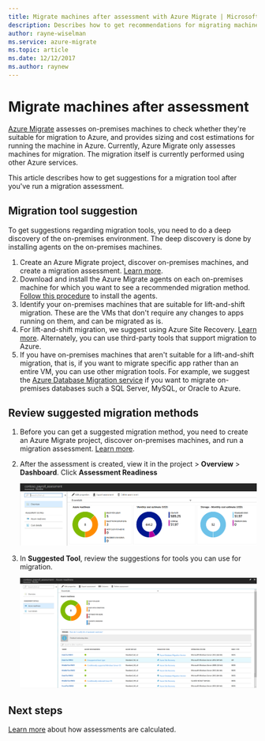 ```yaml
---
title: Migrate machines after assessment with Azure Migrate | Microsoft Docs
description: Describes how to get recommendations for migrating machines after you run an assessment with the Azure Migrate service.
author: rayne-wiselman
ms.service: azure-migrate
ms.topic: article
ms.date: 12/12/2017
ms.author: raynew
---
```



# Migrate machines after assessment


[Azure Migrate](migrate-overview.md) assesses on-premises machines to check whether they're suitable for migration to Azure, and provides sizing and cost estimations for running the machine in Azure. Currently, Azure Migrate only assesses machines for migration. The migration itself is currently performed using other Azure services.

This article describes how to get suggestions for a migration tool after you've run a migration assessment.

## Migration tool suggestion

To get suggestions regarding migration tools, you need to do a deep discovery of the on-premises environment. The deep discovery is done by installing agents on the on-premises machines.  

1. Create an Azure Migrate project, discover on-premises machines, and create a migration assessment. [Learn more](tutorial-assessment-vmware.md).
2. Download and install the Azure Migrate agents on each on-premises machine for which you want to see a recommended migration method. [Follow this procedure](how-to-create-group-machine-dependencies.md#prepare-machines-for-dependency-mapping) to install the agents.
2. Identify your on-premises machines that are suitable for lift-and-shift migration. These are the VMs that don't require any changes to apps running on them, and can be migrated as is.
3. For lift-and-shift migration, we suggest using Azure Site Recovery. [Learn more](../site-recovery/tutorial-migrate-on-premises-to-azure.md). Alternately, you can use third-party tools that support migration to Azure.
4. If you have on-premises machines that aren't suitable for a lift-and-shift migration, that is, if you want to migrate specific app rather than an entire VM, you can use other migration tools. For example, we suggest the [Azure Database Migration service](https://azure.microsoft.com/campaigns/database-migration/) if you want to migrate on-premises databases such a SQL Server, MySQL, or Oracle to Azure.


## Review suggested migration methods

1. Before you can get a suggested migration method, you need to create an Azure Migrate project, discover on-premises machines, and run a migration assessment. [Learn more](tutorial-assessment-vmware.md).
2. After the assessment is created, view it in the project > **Overview** > **Dashboard**. Click **Assessment Readiness**

    ![Assessment readiness](./media/tutorial-assessment-vmware/assessment-report.png)  

3. In **Suggested Tool**, review the suggestions for tools you can use for migration.

    ![Suggested tool](./media/tutorial-assessment-vmware/assessment-suitability.png) 




## Next steps

[Learn more](concepts-assessment-calculation.md) about how assessments are calculated.

